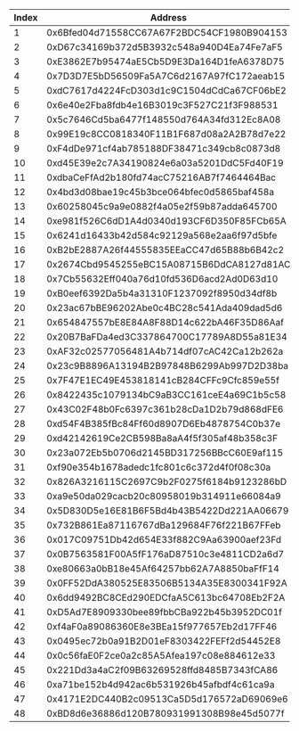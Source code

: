 |  Index   |  Address   | UART Amount  |
|  ----  |  ----  | ----  |
| 1 | 0x6Bfed04d71558CC67A67F2BDC54CF1980B904153 | 600000000000000 |
| 2 | 0xD67c34169b372d5B3932c548a940D4Ea74Fe7aF5 | 320000000000000 |
| 3 | 0xE3862E7b95474aE5Cb5D9E3Da164D1feA6378D75 | 320000000000000 |
| 4 | 0x7D3D7E5bD56509Fa5A7C6d2167A97fC172aeab15 | 600000000000000 |
| 5 | 0xdC7617d4224FcD303d1c9C1504dCdCa67CF06bE2 | 320000000000000 |
| 6 | 0x6e40e2Fba8fdb4e16B3019c3F527C21f3F988531 | 320000000000000 |
| 7 | 0x5c7646Cd5ba6477f148550d764A34fd312Ec8A08 | 320000000000000 |
| 8 | 0x99E19c8CC0818340F11B1F687d08a2A2B78d7e22 | 320000000000000 |
| 9 | 0xF4dDe971cf4ab785188DF38471c349cb8c0873d8 | 320000000000000 |
| 10 | 0xd45E39e2c7A34190824e6a03a5201DdC5Fd40F19 | 400000000000000 |
| 11 | 0xdbaCeFfAd2b180fd74acC75216AB7f7464464Bac | 320000000000000 |
| 12 | 0x4bd3d08bae19c45b3bce064bfec0d5865baf458a | 320000000000000 |
| 13 | 0x60258045c9a9e0882f4a05e2f59b87adda645700 | 400000000000000 |
| 14 | 0xe981f526C6dD1A4d0340d193CF6D350F85FCb65A | 400000000000000 |
| 15 | 0x6241d16433b42d584c92129a568e2aa6f97d5bfe | 320000000000000 |
| 16 | 0xB2bE2887A26f44555835EEaCC47d65B88b6B42c2 | 320000000000000 |
| 17 | 0x2674Cbd9545255eBC15A08715B6DdCA8127d81AC | 320000000000000 |
| 18 | 0x7Cb55632Eff040a76d10fd536D6acd2Ad0D63d10 | 400000000000000 |
| 19 | 0xB0eef6392Da5b4a31310F1237092f8950d34df8b | 320000000000000 |
| 20 | 0x23ac67bBE96202Abe0c4BC28c541Ada409dad5d6 | 320000000000000 |
| 21 | 0x654847557bE8E84A8F88D14c622bA46F35D86Aaf | 400000000000000 |
| 22 | 0x20B7BaFDa4ed3C337864700C17789A8D55a81E34 | 100000000000000 |
| 23 | 0xAF32c02577056481A4b714df07cAC42Ca12b262a | 100000000000000 |
| 24 | 0x23c9B8896A13194B2B97848B6299Ab997D2D38ba | 100000000000000 |
| 25 | 0x7F47E1EC49E453818141cB284CFFc9Cfc859e55f | 100000000000000 |
| 26 | 0x8422435c1079134bC9aB3CC161ceE4a69C1b5c58 | 100000000000000 |
| 27 | 0x43C02F48b0Fc6397c361b28cDa1D2b79d868dFE6 | 100000000000000 |
| 28 | 0xd54F4B385fBc84Ff60d8907D6Eb4878754C0b37e | 100000000000000 |
| 29 | 0xd42142619Ce2CB598Ba8aA4f5f305af48b358c3F | 100000000000000 |
| 30 | 0x23a072Eb5b0706d2145BD317256BBcC60E9af115 | 100000000000000 |
| 31 | 0xf90e354b1678adedc1fc801c6c372d4f0f08c30a | 100000000000000 |
| 32 | 0x826A3216115C2697C9b2F0275f6184b9123286bD | 400000000000000 |
| 33 | 0xa9e50da029cacb20c80958019b314911e66084a9 | 320000000000000 |
| 34 | 0x5D830D5e16E81B6F5Bd4b43B5422Dd221AA06679 | 20000000000000 |
| 35 | 0x732B861Ea87116767dBa129684F76f221B67FFeb | 20000000000000 |
| 36 | 0x017C09751Db42d654E33f882C9Aa63900aef23Fd | 20000000000000 |
| 37 | 0x0B7563581F00A5fF176aD87510c3e4811CD2a6d7 | 20000000000000 |
| 38 | 0xe80663a0bB18e45Af64257bb62A7A8850baFfF14 | 30000000000000 |
| 39 | 0x0FF52DdA380525E83506B5134A35E8300341F92A | 30000000000000 |
| 40 | 0x6dd9492BC8CEd290EDCfaA5C613bc64708Eb2F2A | 30000000000000 |
| 41 | 0xD5Ad7E8909330bee89fbbCBa922b45b3952DC01f | 30000000000000 |
| 42 | 0xf4aF0a89086360E8e3BEa15f977657Eb2d17FF46 | 30000000000000 |
| 43 | 0x0495ec72b0a91B2D01eF8303422FEFf2d54452E8 | 30000000000000 |
| 44 | 0x0c56faE0F2ce0a2c85A5Afea197c08e884612e33 | 30000000000000 |
| 45 | 0x221Dd3a4aC2f09B63269528ffd8485B7343fCA86 | 30000000000000 |
| 46 | 0xa71be152b4d942ac6b531926b45afbdf4c61ca9a | 400000000000000 |
| 47 | 0x4171E2DC440B2c09513Ca5D5d176572aD69069e6 | 400000000000000 |
| 48 | 0xBD8d6e36886d120B780931991308B98e45d5077f | 400000000000000 |
